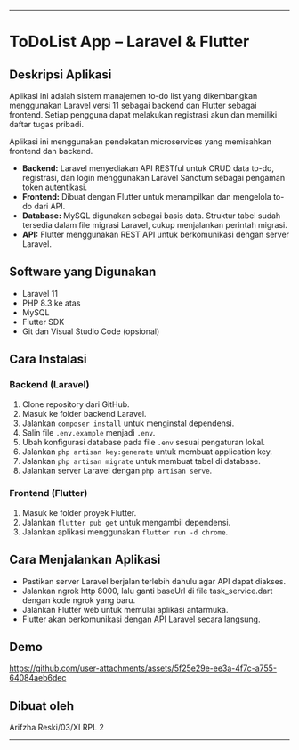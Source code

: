 
---

# ToDoList App – Laravel & Flutter

## Deskripsi Aplikasi

Aplikasi ini adalah sistem manajemen to-do list yang dikembangkan menggunakan Laravel versi 11 sebagai backend dan Flutter sebagai frontend. Setiap pengguna dapat melakukan registrasi akun dan memiliki daftar tugas pribadi.

Aplikasi ini menggunakan pendekatan microservices yang memisahkan frontend dan backend.

* **Backend:** Laravel menyediakan API RESTful untuk CRUD data to-do, registrasi, dan login menggunakan Laravel Sanctum sebagai pengaman token autentikasi.
* **Frontend:** Dibuat dengan Flutter untuk menampilkan dan mengelola to-do dari API.
* **Database:** MySQL digunakan sebagai basis data. Struktur tabel sudah tersedia dalam file migrasi Laravel, cukup menjalankan perintah migrasi.
* **API:** Flutter menggunakan REST API untuk berkomunikasi dengan server Laravel.

## Software yang Digunakan

* Laravel 11
* PHP 8.3 ke atas
* MySQL
* Flutter SDK
* Git dan Visual Studio Code (opsional)

## Cara Instalasi

### Backend (Laravel)

1. Clone repository dari GitHub.
2. Masuk ke folder backend Laravel.
3. Jalankan `composer install` untuk menginstal dependensi.
4. Salin file `.env.example` menjadi `.env`.
5. Ubah konfigurasi database pada file `.env` sesuai pengaturan lokal.
6. Jalankan `php artisan key:generate` untuk membuat application key.
7. Jalankan `php artisan migrate` untuk membuat tabel di database.
8. Jalankan server Laravel dengan `php artisan serve`.

### Frontend (Flutter)

1. Masuk ke folder proyek Flutter.
2. Jalankan `flutter pub get` untuk mengambil dependensi.
3. Jalankan aplikasi menggunakan `flutter run -d chrome`.

## Cara Menjalankan Aplikasi

* Pastikan server Laravel berjalan terlebih dahulu agar API dapat diakses.
* Jalankan ngrok http 8000, lalu ganti baseUrl di file task_service.dart dengan kode ngrok yang baru.
* Jalankan Flutter web untuk memulai aplikasi antarmuka.
* Flutter akan berkomunikasi dengan API Laravel secara langsung.

## Demo




https://github.com/user-attachments/assets/5f25e29e-ee3a-4f7c-a755-64084aeb6dec




## Dibuat oleh

Arifzha Reski/03/XI RPL 2

---

